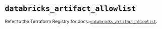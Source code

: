 # `databricks_artifact_allowlist`

Refer to the Terraform Registry for docs: [`databricks_artifact_allowlist`](https://registry.terraform.io/providers/databricks/databricks/1.37.1/docs/resources/artifact_allowlist).
